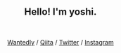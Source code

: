 <br />

<h2 align="center">Hello! I'm yoshi.</h2>

<br />

<p align="center">
  <!--<a href=''>Blog</a> /-->
  <a href='https://www.wantedly.com/users/136325101'>Wantedly</a> /
  <a href='https://qiita.com/yoshi1125hisa'>Qiita</a> /
  <a href='https://www.twitter.com/yoshi1125hisa'>Twitter</a> /
  <a href='https://www.instagram.com/yoshi1125hisa'>Instagram</a>
</p>

<br />


